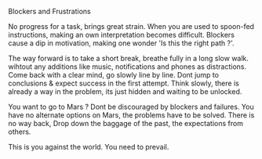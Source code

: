 Blockers and Frustrations

No progress for a task, brings great strain. When you are used to spoon-fed instructions, making an own interpretation becomes difficult. Blockers cause a dip in motivation, making one wonder
'Is this the right path ?'.

The way forward is to take a short break, breathe fully in a long slow walk. wihtout any additions like music, notifications and phones as distractions. Come back with a clear mind, go slowly line by line. Dont jump to conclusions & expect success in the first attempt. Think slowly, there is already a way in the problem, its just hidden and waiting to be unlocked. 

You want to go to Mars ? Dont be discouraged by blockers and failures. You have no alternate options on Mars, the problems have to be solved. There is no way back, Drop down the baggage of the past, the expectations from others.

This is you against the world. You need to prevail.